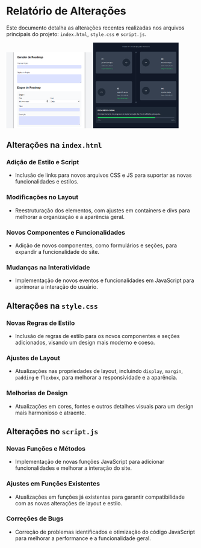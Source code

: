# Relatório de Alterações
Este documento detalha as alterações recentes realizadas nos arquivos principais do projeto: `index.html`, `style.css` e `script.js`.

<p float="left">
  <img src="./img/homeImg.png" width="45%" height="202" />
  <img src="./img/etapasImg.png" width="45%" />
</p>



## Alterações na `index.html`

### Adição de Estilo e Script
- Inclusão de links para novos arquivos CSS e JS para suportar as novas funcionalidades e estilos.

### Modificações no Layout
- Reestruturação dos elementos, com ajustes em containers e divs para melhorar a organização e a aparência geral.

### Novos Componentes e Funcionalidades
- Adição de novos componentes, como formulários e seções, para expandir a funcionalidade do site.

### Mudanças na Interatividade
- Implementação de novos eventos e funcionalidades em JavaScript para aprimorar a interação do usuário.

## Alterações na `style.css`

### Novas Regras de Estilo
- Inclusão de regras de estilo para os novos componentes e seções adicionados, visando um design mais moderno e coeso.

### Ajustes de Layout
- Atualizações nas propriedades de layout, incluindo `display`, `margin`, `padding` e `flexbox`, para melhorar a responsividade e a aparência.

### Melhorias de Design
- Atualizações em cores, fontes e outros detalhes visuais para um design mais harmonioso e atraente.

## Alterações no `script.js`

### Novas Funções e Métodos
- Implementação de novas funções JavaScript para adicionar funcionalidades e melhorar a interação do site.

### Ajustes em Funções Existentes
- Atualizações em funções já existentes para garantir compatibilidade com as novas alterações de layout e estilo.

### Correções de Bugs
- Correção de problemas identificados e otimização do código JavaScript para melhorar a performance e a funcionalidade geral.